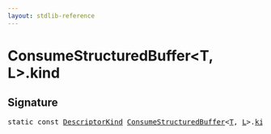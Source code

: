 ```yaml
---
layout: stdlib-reference
---
```


# ConsumeStructuredBuffer<T, L>.kind

## Signature
<pre>
<span class='code_keyword'>static</span> <span class='code_keyword'>const</span> <a href="../types/descriptorkind-0a/index" class="code_type">DescriptorKind</a> <a href="../types/consumestructuredbuffer-07h/index" class="code_type">ConsumeStructuredBuffer</a>&lt;<a href="../types/consumestructuredbuffer-07h/index#typeparam-T" class="code_type">T</a>, <a href="../types/consumestructuredbuffer-07h/index#typeparam-L" class="code_type">L</a>&gt;.<a href="kind" class="code_var">kind</a> = DescriptorKind\.Buffer;
</pre>

